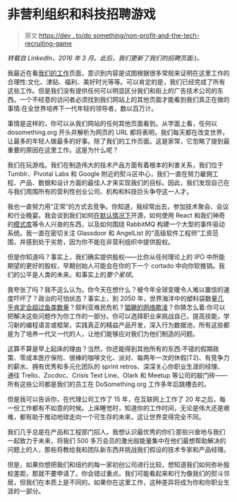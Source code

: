# 非营利组织和科技招聘游戏

> 原文:[https://dev . to/do something/non-profit-and-the-tech-recruiting-game](https://dev.to/dosomething/non-profits-and-the-tech-recruiting-game)

*转载自 LinkedIn，2016 年 3 月。此后，我们更新了我们的招聘页面:)。*

我最近在看[我们的工作](https://www.dosomething.org/us/about/join-our-team)页面，意识到内容是试图根据很多常规来证明在这里工作的合理性:文化、津贴、福利、美好时光等等。可以肯定的是，我们已经完成了所有这些工作。但是我们没有提供任何可以明显区分我们和街上的广告技术公司的东西。一个不经意的访问者必须找到我们网站上的其他页面才能看到我们真正在做的事情:在全世界培养下一代年轻的领导者，数以百万计。

事情是这样的，你可以从我们网站的任何其他页面看到。从字面上看，任何以 dosomething.org 开头并解析为网页的 URL 都将表明，我们每天都在改变世界，让最多的年轻人做最多的好事。除了我们的工作页面。这是家常，它忽略了提到最重要的原因在这里工作。这是为什么呢？

我们在玩游戏。我们在制造伟大的技术产品方面有着根本的利害关系，我们位于 Tumblr、Pivotal Labs 和 Google 附近的熨斗区中心，我们一直在努力雇佣工程、产品、数据和设计方面的最佳人才来实现我们的目标。因此，我们发现自己在与我们周围所有的营利性创业公司、机构和科技巨头争夺这一人才。

我也一直努力用“正常”的方式去竞争。你知道，我经常出去，参加技术聚会、会议和行业晚宴。我会谈到我们如何[在默认情况下](https://blog.dosomething.org/we-open-sourced-our-code-heres-why-you-should-too/)开源，如何使用 React 和我们神奇的[模式库](https://blog.dosomething.org/we-open-sourced-our-code-heres-why-you-should-too/)等令人兴奋的东西，以及如何围绕 RabbitMQ 构建一个大型的事件驱动系统。我一直在密切关注 Glassdoor 和 AngelList 的“高级软件工程师”工资范围，并感到处于劣势，因为你不能在非营利组织中提供股权。

但是你知道吗？事实上，我们确实提供股权——比你从任何理论上的 IPO 中所能期望的更好的股权，早期创始人可能会在你的下一个 cortado 中向你软推销。我们的公平是人类的未来。和事实上的*整个星球*。

我夸张了吗？我不这么认为。你今天在想什么？被今年全球变暖令人难以置信的速度吓坏了？政治的可怕状态？事实上，到 2050 年，世界海洋中的塑料袋数量[几乎肯定会超过鱼类数量](http://money.cnn.com/2016/01/19/news/economy/davos-plastic-ocean-fish/)？叙利亚难民危机？[猖獗的网络欺凌](https://www.dosomething.org/us/facts/11-facts-about-cyber-bullying)？你猜怎么着:你可以把解决这些问题作为你工作的一部分。你可以选择职业来挑战自己，提高技能，学习新的编程语言或框架，实践真正的精益产品开发，深入行为数据池，所有这些都是为了培养一代又一代的人，让他们能够应对我们为他们制造的问题。

这算不算是早上起床的理由？当然，你还能得到其他所有的东西:不错的假期政策、零成本医疗保险、很棒的咖啡文化、派对、每两年一次的休假(T2)、有竞争力的薪水、拥有优秀和多元化团队的 sprint retros、深深关心你职业生涯的经理、通往 Trello、Zocdoc、Crisis Text Line、Olark 和 Meetup 等公司的敲门砖——所有这些公司都是我们的员工在 DoSomething.org 工作多年后跳槽去的。

但是我可以告诉你，在代理公司工作了 15 年，在互联网上工作了 20 年之后，每一份工作都有不如意的时候。上床睡觉时，知道你的工作时间，无论是伟大还是艰难，都有助于推动地球走向一个可生存的未来，这让世界变得完全不同。

我们几乎总是在产品和工程部门招人。我想认识最优秀的你们:那些兴奋地与我们一起致力于未来，将我们 500 多万会员的激光般能量集中在他们最想帮助解决的问题上的人，那些将教给我和团队新东西并挑战我们假设的技术专家和产品经理。

但是，如果你想把我们和纽约的每一家初创公司进行比较，想知道我们如何弥补股权差距，那就不要申请了。你会错过重点。我们可能看起来和行为像我们的熨斗邻居，但我们在本质上是不同的。如果你在这里工作，这种差异将成为你和你职业生涯的一部分。